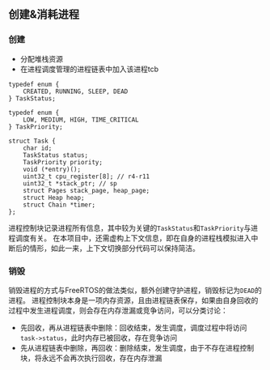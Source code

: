 ## 创建&消耗进程
### 创建
- 分配堆栈资源
- 在进程调度管理的进程链表中加入该进程tcb

```
typedef enum {
    CREATED, RUNNING, SLEEP, DEAD
} TaskStatus;

typedef enum {
    LOW, MEDIUM, HIGH, TIME_CRITICAL
} TaskPriority;

struct Task {
    char id;
    TaskStatus status;
    TaskPriority priority;
    void (*entry)();
    uint32_t cpu_register[8]; // r4-r11
    uint32_t *stack_ptr; // sp
    struct Pages stack_page, heap_page;
    struct Heap heap;
    struct Chain *timer;
};
```
进程控制块记录进程所有信息，其中较为关键的`TaskStatus`和`TaskPriority`与进程调度有关。
在本项目中，还需虚构上下文信息，即在自身的进程栈模拟进入中断后的情形，如此一来，上下文切换部分代码可以保持简洁。

### 销毁
销毁进程的方式与FreeRTOS的做法类似，额外创建守护进程，销毁标记为`DEAD`的进程。
进程控制块本身是一项内存资源，且由进程链表保存，如果由自身回收的过程中发生进程调度，则会存在内存泄漏或竞争访问，可以分类讨论：
- 先回收，再从进程链表中删除：回收结束，发生调度，调度过程中将访问`task->status`，此时内存已被回收，存在竞争访问
- 先从进程链表中删除，再回收：删除结束，发生调度，由于不存在进程控制块，将永远不会再次执行回收，存在内存泄漏
